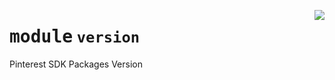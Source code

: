 <!-- markdownlint-disable -->

<a href="https://github.com/pinterest/pinterest-python-sdk/blob/main/docs/pinterest/pinterest/version.py#L0"><img align="right" style="float:right;" src="https://img.shields.io/badge/-source-cccccc?style=flat-square"></a>

# <kbd>module</kbd> `version`
Pinterest SDK Packages Version 



